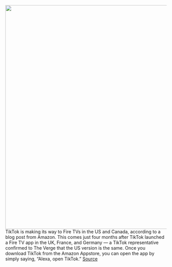 <img src='https://cdn.vox-cdn.com/thumbor/ZMU-oYBzPQYuVAzAGBA0bbZCr3w=/0x0:2040x1360/1200x800/filters:focal(857x517:1183x843)/cdn.vox-cdn.com/uploads/chorus_image/image/70075553/acastro_200803_1777_tikTok_0001.0.0.jpg' width='700px' /><br/>
TikTok is making its way to Fire TVs in the US and Canada, according to a blog post from Amazon. This comes just four months after TikTok launched a Fire TV app in the UK, France, and Germany — a TikTok representative confirmed to The Verge that the US version is the same. Once you download TikTok from the Amazon Appstore, you can open the app by simply saying, “Alexa, open TikTok.”
<a href='https://www.theverge.com/2021/11/1/22757449/tiktok-fire-tv-app-available-us'> Source <a/>
